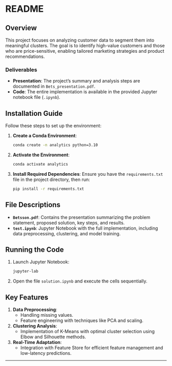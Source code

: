# README

## Overview

This project focuses on analyzing customer data to segment them into meaningful clusters. The goal is to identify high-value customers and those who are price-sensitive, enabling tailored marketing strategies and product recommendations.

### Deliverables
- **Presentation**: The project’s summary and analysis steps are documented in `Bets_presentation.pdf`.
- **Code**: The entire implementation is available in the provided Jupyter notebook file (`.ipynb`).

## Installation Guide

Follow these steps to set up the environment:

1. **Create a Conda Environment**:
   ```bash
   conda create -n analytics python=3.10
   ```
2. **Activate the Environment**:
   ```bash
   conda activate analytics
   ```
3. **Install Required Dependencies**:
   Ensure you have the `requirements.txt` file in the project directory, then run:
   ```bash
   pip install -r requirements.txt
   ```

## File Descriptions

- **`Betsson.pdf`**: Contains the presentation summarizing the problem statement, proposed solution, key steps, and results.
- **`test.ipynb`**: Jupyter Notebook with the full implementation, including data preprocessing, clustering, and model training.

## Running the Code

1. Launch Jupyter Notebook:
   ```bash
   jupyter-lab
   ```
2. Open the file `solution.ipynb` and execute the cells sequentially.

## Key Features

1. **Data Preprocessing**:
   - Handling missing values.
   - Feature engineering with techniques like PCA and scaling.
2. **Clustering Analysis**:
   - Implementation of K-Means with optimal cluster selection using Elbow and Silhouette methods.
3. **Real-Time Adaptation**:
   - Integration with Feature Store for efficient feature management and low-latency predictions.

---
